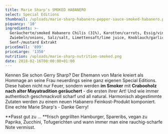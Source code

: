```yaml
---
title: Marie Sharp's SMOKED HABANERO
select: Special Editions
thumbnail: /uploads/marie-sharp-habanero-pepper-sauce-smoked-habanero.png
piquancy: '10'
ingredients: >-
  Geräucherte/smoked Habanero Chilis (31%), Karotten/carrots, Essig/vinegar,
  Zwiebeln/onions, Salz/salt, Limettensaft/lime juice, Knoblauch/garlic, Aroma
  Senf-/mustard Extrakt
priceSmall: '899'
priceLarge: '1350'
nutrition: /uploads/marie-sharp-nutrition-smoked.png
date: 2018-02-16T00:00:00+01:00
---
```

Kennen Sie schon Gerry Sharp? Der Ehemann von Marie kreiert als Hommage an seine Frau neuerdings seine ganz eigenen Special Editions. Diese haben nicht nur Feuer, sondern werden **im Smoker** mit **Crabooholz nach alter Mayatradition geräuchert** - die ersten ihrer Art! Und wie immer authentisch geschmackvoll scharf und all natural. Harmonisch abgestimmte Zutaten werden zu einem neuen Habanero Feinkost-Produkt komponiert. Eine echte Marie Sharp's - Danke Gerry! 



**Passt gut zu ... **frisch gegrillten Hamburger, Spareribs, vegan zu Paprika, Zucchini, Tofugerichten und wann immer man eine rauchig-scharfe Note vermisst.
